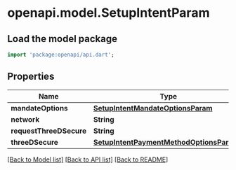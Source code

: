 # openapi.model.SetupIntentParam

## Load the model package
```dart
import 'package:openapi/api.dart';
```

## Properties
Name | Type | Description | Notes
------------ | ------------- | ------------- | -------------
**mandateOptions** | [**SetupIntentMandateOptionsParam**](SetupIntentMandateOptionsParam.md) |  | [optional] 
**network** | **String** |  | [optional] 
**requestThreeDSecure** | **String** |  | [optional] 
**threeDSecure** | [**SetupIntentPaymentMethodOptionsParam2**](SetupIntentPaymentMethodOptionsParam2.md) |  | [optional] 

[[Back to Model list]](../README.md#documentation-for-models) [[Back to API list]](../README.md#documentation-for-api-endpoints) [[Back to README]](../README.md)


